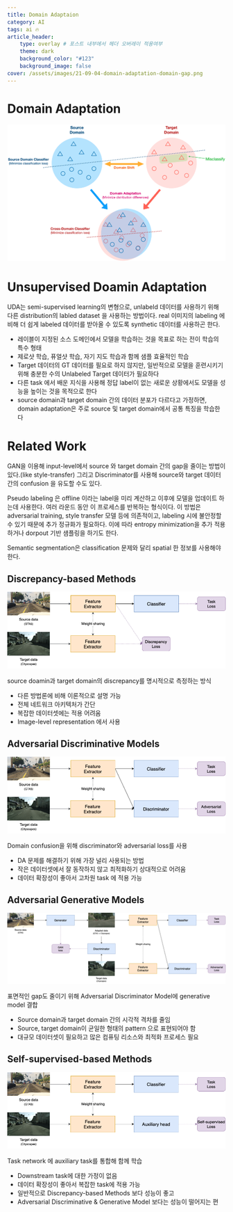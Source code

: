 ```yaml
---
title: Domain Adaptaion
category: AI
tags: ai 🔥
article_header:
    type: overlay # 포스트 내부에서 헤더 오버레이 적용여부
    theme: dark
    background_color: "#123"
    background_image: false
cover: /assets/images/21-09-04-domain-adaptation-domain-gap.png
---
```


<!--more-->

# Domain Adaptation

![](/assets/images/21-09-04-domain-adaptation-domain-gap.png)

# Unsupervised Doamin Adaptation

UDA는 semi-supervised learning의 변형으로, unlabeld 데이터를 사용하기 위해 다른 distribution의 labled dataset 을 사용하는 방법이다. real 이미지의 labeling 에 비해 더 쉽게 labeled 데이터를 받아올 수 있도록 synthetic 데이터를 사용하곤 한다.

- 레이블이 지정된 소스 도메인에서 모델을 학습하는 것을 목표로 하는 전이 학습의 특수 형태
- 제로샷 학습, 퓨얼샷 학습, 자기 지도 학습과 함께 샘플 효율적인 학습
- Target 데이터의 GT 데이터를 필요로 하지 않지만, 일반적으로 모델을 훈련시키기 위해 충분한 수의 Unlabeled Target 데이터가 필요하다
- 다른 task 에서 배운 지식을 사용해 정답 label이 없는 새로운 상황에서도 모델을 성능을 높이는 것을 목적으로 한다
- source domain과 target domain 간의 데이터 분포가 다르다고 가정하면, domain adaptation은 주로 source 및 target domain에서 공통 특징을 학습한다

# Related Work

GAN을 이용해 input-level에서 source 와 target domain 간의 gap을 줄이는 방법이 있다.(like style-transfer) 그리고 Discriminator를 사용해 source와 target 데이터 간의 confusion 을 유도할 수도 있다. 

Pseudo labeling 은 offline 이라는 label을 미리 계산하고 이후에 모델을 업데이트 하는데 사용한다. 여러 라운드 동안 이 프로세스를 반복하는 형식이다. 이 방법은 adversarial training, style transfer 모델 등에 의존적이고, labeling 시에 불안정할 수 있기 때문에 추가 정규화가 필요하다. 이에 따라 entropy minimization을 추가 적용하거나 dorpout 기반 샘플링을 하기도 한다.

Semantic segmentation은 classification 문제와 달리 spatial 한 정보를 사용해야 한다. 

## Discrepancy-based Methods

![](/assets/images/21-09-04-domain-adaptation-discrepancy-methods.png)

source doamin과 target domain의 discrepancy를 명시적으로 측정하는 방식

- 다른 방법론에 비해 이론적으로 설명 가능
- 전체 네트워크 아키텍처가 간단
- 복잡한 데이터셋에는 적용 어려움
- Image-level representation 에서 사용

## Adversarial Discriminative Models

![](/assets/images/21-09-04-domain-adaptation-adversarial-discrimintavie.png)

Domain confusion을 위해 discriminator와 adversarial loss를 사용

- DA 문제를 해결하기 위해 가장 널리 사용되는 방법
- 작은 데이터셋에서 잘 동작하지 않고 최적화하기 상대적으로 어려움 
- 데이터 확장성이 좋아서 고차원 task 에 적용 가능 

## Adversarial Generative Models

![](/assets/images/21-09-04-domain-adaptation-adversarial-generative.png)

표면적인 gap도 줄이기 위해 Adversarial Discriminator Model에 generative model 결합

- Source domain과 target domain 간의 시각적 격차를 줄임
- Source, target domain이 균일한 형태의 pattern 으로 표현되어야 함
- 대규모 데이터셋이 필요하고 많은 컴퓨팅 리소스와 최적화 프로세스 필요


## Self-supervised-based Methods

![](/assets/images/21-09-04-domain-adaptation-self-supervised.png)

Task network 에 auxiliary task를 통합해 함께 학습

- Downstream task에 대한 가정이 없음
- 데이터 확장성이 좋아서 복잡한 task에 적용 가능
- 일반적으로 Discrepancy-based Methods 보다 성능이 좋고
- Adversarial Discriminative & Generative Model 보다는 성능이 떨어지는 편